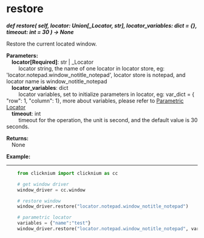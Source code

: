 # restore

***def restore(
        self, 
        locator: Union[_Locator, str],
        locator_variables: dict = {}, 
        timeout: int = 30
    ) -> None***  

Restore the current located window.

**Parameters:**  
    &emsp;**locator[Required]**: str | _Locator  
        &emsp;&emsp; locator string, the name of one locator in locator store, eg: 'locator.notepad.window_notitle_notepad', locator store is notepad, and locator name is window_notitle_notepad  
    &emsp;**locator_variables**: dict  
        &emsp;&emsp; locator variables, set to initialize parameters in locator, eg: var_dict = { "row": 1,  "column": 1}, more about variables, please refer to [Parametric Locator](./doc/automation/parametric_locator.md)  
    &emsp;**timeout**: int  
        &emsp;&emsp; timeout for the operation, the unit is second, and the default value is 30 seconds.

**Returns:**  
    &emsp;None

**Example:**
***
```python
    from clicknium import clicknium as cc

    # get window driver
    window_driver = cc.window

    # restore window
    window_driver.restore("locator.notepad.window_notitle_notepad")

    # parametric locator
    variables = {"name":"test"}
    window_driver.restore("locator.notepad.window_notitle_notepad", variables)
```